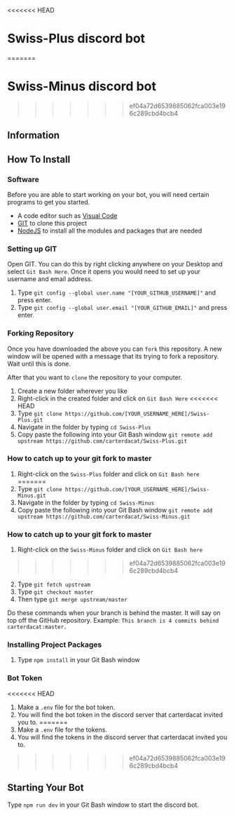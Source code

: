 <<<<<<< HEAD
# Swiss-Plus discord bot
=======
# Swiss-Minus discord bot
>>>>>>> ef04a72d6539885062fca003e196c289cbd4bcb4

## Information

## How To Install
### Software
Before you are able to start working on your bot, you will need certain programs to get you started.
- A code editor such as [Visual Code](https://code.visualstudio.com/)
- [GIT](https://git-scm.com/) to clone this project
- [NodeJS](https://nodejs.org/) to install all the modules and packages that are needed

### Setting up GIT
Open GIT. You can do this by right clicking anywhere on your Desktop and select `Git Bash Here`. Once it opens you would need to set up your username and email address.

1. Type `git config --global user.name "[YOUR_GITHUB_USERNAME]"` and press enter.
2. Type `git config --global user.email "[YOUR_GITHUB_EMAIL]"` and press enter.

### Forking Repository
Once you have downloaded the above you can `fork` this repository. A new window will be opened with a message that its trying to fork a repository. Wait until this is done.

After that you want to `clone` the repository to your computer.
1. Create a new folder wherever you like
2. Right-click in the created folder and click on `Git Bash Here`
<<<<<<< HEAD
3. Type `git clone https://github.com/[YOUR_USERNAME_HERE]/Swiss-Plus.git`
4. Navigate in the folder by typing `cd Swiss-Plus`
5. Copy paste the following into your Git Bash window `git remote add upstream https://github.com/carterdacat/Swiss-Plus.git`

### How to catch up to your git fork to master
1. Right-click on the `Swiss-Plus` folder and click on `Git Bash here`
=======
3. Type `git clone https://github.com/[YOUR_USERNAME_HERE]/Swiss-Minus.git`
4. Navigate in the folder by typing `cd Swiss-Minus`
5. Copy paste the following into your Git Bash window `git remote add upstream https://github.com/carterdacat/Swiss-Minus.git`

### How to catch up to your git fork to master
1. Right-click on the `Swiss-Minus` folder and click on `Git Bash here`
>>>>>>> ef04a72d6539885062fca003e196c289cbd4bcb4
2. Type `git fetch upstream`
3. Type `git checkout master`
4. Then type `git merge upstream/master`

Do these commands when your branch is behind the master. It will say on top off the GitHub repository.
Example: `This branch is 4 commits behind carterdacat:master.`

### Installing Project Packages
1. Type `npm install` in your Git Bash window

### Bot Token
<<<<<<< HEAD
1. Make a `.env` file for the bot token.
2. You will find the bot token in the discord server that carterdacat invited you to.
=======
1. Make a `.env` file for the tokens.
2. You will find the tokens in the discord server that carterdacat invited you to.
>>>>>>> ef04a72d6539885062fca003e196c289cbd4bcb4


## Starting Your Bot
Type `npm run dev` in your Git Bash window to start the discord bot.
